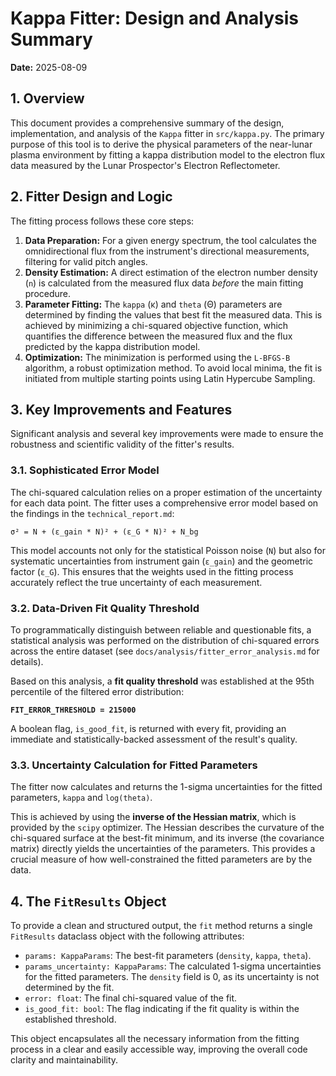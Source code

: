 
# Kappa Fitter: Design and Analysis Summary

**Date:** 2025-08-09

## 1. Overview

This document provides a comprehensive summary of the design, implementation, and analysis of the `Kappa` fitter in `src/kappa.py`. The primary purpose of this tool is to derive the physical parameters of the near-lunar plasma environment by fitting a kappa distribution model to the electron flux data measured by the Lunar Prospector's Electron Reflectometer.

## 2. Fitter Design and Logic

The fitting process follows these core steps:

1.  **Data Preparation:** For a given energy spectrum, the tool calculates the omnidirectional flux from the instrument's directional measurements, filtering for valid pitch angles.
2.  **Density Estimation:** A direct estimation of the electron number density (`n`) is calculated from the measured flux data *before* the main fitting procedure.
3.  **Parameter Fitting:** The `kappa` (κ) and `theta` (Θ) parameters are determined by finding the values that best fit the measured data. This is achieved by minimizing a chi-squared objective function, which quantifies the difference between the measured flux and the flux predicted by the kappa distribution model.
4.  **Optimization:** The minimization is performed using the `L-BFGS-B` algorithm, a robust optimization method. To avoid local minima, the fit is initiated from multiple starting points using Latin Hypercube Sampling.

## 3. Key Improvements and Features

Significant analysis and several key improvements were made to ensure the robustness and scientific validity of the fitter's results.

### 3.1. Sophisticated Error Model

The chi-squared calculation relies on a proper estimation of the uncertainty for each data point. The fitter uses a comprehensive error model based on the findings in the `technical_report.md`:

`σ² = N + (ε_gain * N)² + (ε_G * N)² + N_bg`

This model accounts not only for the statistical Poisson noise (`N`) but also for systematic uncertainties from instrument gain (`ε_gain`) and the geometric factor (`ε_G`). This ensures that the weights used in the fitting process accurately reflect the true uncertainty of each measurement.

### 3.2. Data-Driven Fit Quality Threshold

To programmatically distinguish between reliable and questionable fits, a statistical analysis was performed on the distribution of chi-squared errors across the entire dataset (see `docs/analysis/fitter_error_analysis.md` for details).

Based on this analysis, a **fit quality threshold** was established at the 95th percentile of the filtered error distribution:

**`FIT_ERROR_THRESHOLD = 215000`**

A boolean flag, `is_good_fit`, is returned with every fit, providing an immediate and statistically-backed assessment of the result's quality.

### 3.3. Uncertainty Calculation for Fitted Parameters

The fitter now calculates and returns the 1-sigma uncertainties for the fitted parameters, `kappa` and `log(theta)`.

This is achieved by using the **inverse of the Hessian matrix**, which is provided by the `scipy` optimizer. The Hessian describes the curvature of the chi-squared surface at the best-fit minimum, and its inverse (the covariance matrix) directly yields the uncertainties of the parameters. This provides a crucial measure of how well-constrained the fitted parameters are by the data.

## 4. The `FitResults` Object

To provide a clean and structured output, the `fit` method returns a single `FitResults` dataclass object with the following attributes:

*   `params: KappaParams`: The best-fit parameters (`density`, `kappa`, `theta`).
*   `params_uncertainty: KappaParams`: The calculated 1-sigma uncertainties for the fitted parameters. The `density` field is 0, as its uncertainty is not determined by the fit.
*   `error: float`: The final chi-squared value of the fit.
*   `is_good_fit: bool`: The flag indicating if the fit quality is within the established threshold.

This object encapsulates all the necessary information from the fitting process in a clear and easily accessible way, improving the overall code clarity and maintainability.
